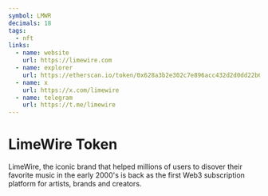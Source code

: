 ```yaml
---
symbol: LMWR
decimals: 18
tags:
  - nft
links:
  - name: website
    url: https://limewire.com
  - name: explorer
    url: https://etherscan.io/token/0x628a3b2e302c7e896acc432d2d0dd22b6cb9bc88
  - name: x
    url: https://x.com/limewire
  - name: telegram
    url: https://t.me/limewire
---
```


# LimeWire Token

LimeWire, the iconic brand that helped millions of users to disover their favorite music in the early 2000's is back as the first Web3 subscription platform for artists, brands and creators.

